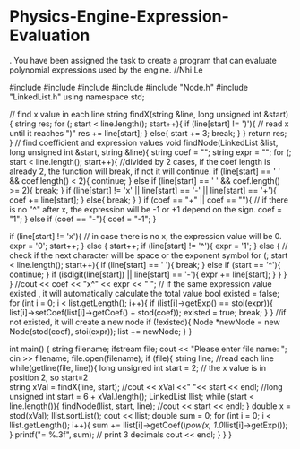 # Physics-Engine-Expression-Evaluation
. You have been assigned the task to create a program that can evaluate polynomial expressions used by the engine.
//Nhi Le

#include <iostream>
#include <fstream>
#include <string>
#include <cmath>
#include "Node.h"
#include "LinkedList.h"
using namespace std;

// find x value in each line 
string findX(string &line, long unsigned int &start){
  string res;
  for (; start < line.length(); start++){ 
      if (line[start] != ')'){ // read x until it reaches ")"
        res += line[start];
      } else{
        start += 3; 
        break;
      }
  }
  return res;
}
// find coefficient and expression values 
 void findNode(LinkedList &list, long unsigned int &start, string &line){
  string coef = "";
  string expr = "";
  for (; start < line.length(); start++){
    //divided by 2 cases, if the coef length is already 2, the function will break, if not it will continue. 
    if (line[start] == ' ' && coef.length() < 2){ 
            continue;
    } else if (line[start] == ' ' && coef.length() >= 2){
      break;
    }
    if (line[start] != 'x' || line[start] == '-' || line[start] == '+'){
        coef += line[start];
    } else{
        break;
    }
  }
  if (coef == "+" || coef == ""){  // if there is no "^" after x, the expression will be -1 or +1                                     depend on the sign. 
        coef = "1";
    } else if (coef == "-"){
        coef = "-1";
    }

  if (line[start] != 'x'){ // in case there is no x, the expression value will be 0. 
        expr = '0';
        start++;
    } else {
        start++;
        if (line[start] != '^'){
            expr = '1';
        } else {
          // check if the next character will be space or the exponent symbol
            for (; start < line.length();  start++){ 
                if (line[start] == ' '){
                    break;
                } else if (start == '^'){
                    continue;
                }
                if (isdigit(line[start]) || line[start] == '-'){
                    expr += line[start];
                }
            }
        }
    }
  //cout << coef << "x^" << expr << " ";
  // if the same expression value existed , it will automatically calculate the total value 
  bool existed = false;
  for (int i = 0; i < list.getLength(); i++){
      if (list[i]->getExp() == stoi(expr)){
          list[i]->setCoef(list[i]->getCoef() + stod(coef));
          existed = true;
          break;
      }
  }
  //if not existed, it will create a new node
  if (!existed){
      Node *newNode = new Node(stod(coef), stoi(expr));
      list += newNode;
  }
}

int main() {
  string filename;
	ifstream file;
	cout << "Please enter file name: ";
  cin >> filename;
	file.open(filename);
	if (file){
    string line;
    //read each line 
    while(getline(file, line)){
      long unsigned int start = 2; // the x value is in position 2, so start=2  
      string xVal = findX(line, start);
      //cout << xVal <<" "<< start << endl;
      //long unsigned int start = 6 + xVal.length();
      LinkedList llist;
      while (start < line.length()){
        findNode(llist, start, line);
        //cout << start << endl;
      }
      double x = stod(xVal);
        llist.sortList();
        cout << llist;
        double sum = 0;
        for (int i = 0; i < llist.getLength(); i++){
            sum += llist[i]->getCoef()*pow(x, 1.0*llist[i]->getExp());
        }
        printf("= %.3f", sum); // print  3 decimals
        cout << endl;
    }
  }
} 


